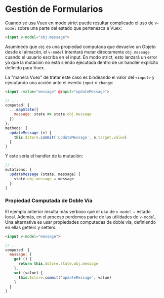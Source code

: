 # Gestión de Formularios

Cuando se usa Vuex en modo strict puede resultar complicado el uso de `v-model` sobre una parte del estado que pertenezca a Vuex:

``` html
<input v-model="obj.message">
```

Asuminedo que `obj` es una propiedad computada que devuelve un Objeto desde el almacén, el `v-model` intentará mutar directamente `obj.message` cuando el usuario escriba en el input. En modo strict, esto lanzará un error ya que la mutación no está siendo ejecutada dentro de un handler explícito definido para Vuex.

La "manera Vuex" de tratar este caso es bindeando el valor del `<input>` y ejecutando una acción ante el evento `input` o `change`:

``` html
<input :value="message" @input="updateMessage">
```
``` js
// ...
computed: {
  ...mapState({
    message: state => state.obj.message
  })
},
methods: {
  updateMessage (e) {
    this.$store.commit('updateMessage', e.target.value)
  }
}
```

Y este sería el handler de la mutación:

``` js
// ...
mutations: {
  updateMessage (state, message) {
    state.obj.message = message
  }
}
```

### Propiedad Computada de Doble Vía 

El ejemplo anterior resulta más verboso que el uso de `v-model` + estado local. Además, en el proceso perdemos parte de las utilidades de `v-model`. Una alternativa es usar propiedades computadas de doble vía, definiendo en ellas getters y setters:

``` html
<input v-model="message">
```
``` js
// ...
computed: {
  message: {
    get () {
      return this.$store.state.obj.message
    },
    set (value) {
      this.$store.commit('updateMessage', value)
    }
  }
}
```

